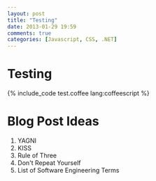 ```yaml
---
layout: post
title: "Testing"
date: 2013-01-29 19:59
comments: true
categories: [Javascript, CSS, .NET]
---
```


# Testing 

{% include_code test.coffee lang:coffeescript %}

# Blog Post Ideas
1. YAGNI
2. KISS
3. Rule of Three
4. Don't Repeat Yourself 
5. List of Software Engineering Terms
